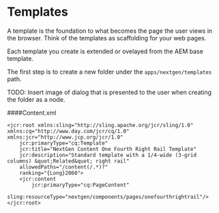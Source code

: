 Templates
=========

A template is the foundation to what becomes the page the user views in the browser.  Think of the templates as scaffolding for your web pages.

Each template you create is extended or ovelayed from the AEM base template.

The first step is to create a new folder under the `apps/nextgen/templates` path.

TODO: Insert image of dialog that is presented to the user when creating the folder as a node.

####Content.xml

````
<jcr:root xmlns:sling="http://sling.apache.org/jcr/sling/1.0" xmlns:cq="http://www.day.com/jcr/cq/1.0" xmlns:jcr="http://www.jcp.org/jcr/1.0"
    jcr:primaryType="cq:Template"
    jcr:title="NextGen Content One Fourth Right Rail Template"
    jcr:description="Standard template with a 1/4-wide (3-grid columns) &quot;Related&quot; right rail"
    allowedPaths="/content(/.*)?"
    ranking="{Long}2060">
    <jcr:content
        jcr:primaryType="cq:PageContent"
        sling:resourceType="nextgen/components/pages/onefourthrightrail"/>
</jcr:root>
````